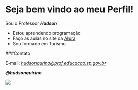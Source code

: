 # Seja bem vindo ao meu Perfil!

Sou o Professor ***Hudson***

- Estou aprendendo programação
- Faço as aulas no site da [Alura](https://www.alura.com.br/)
- Sou formado em Turismo

###Contato

E-mail: *hudsonqurino@prof.educacao.sp.gov.br*

***@hudsonquirino***

![](https://media.tenor.com/VJZ-yPhSaZwAAAAi/thinking-snoopy.gif)
